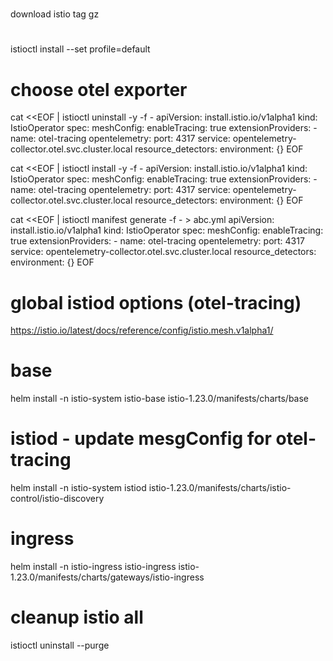 #
download istio tag gz

#
istioctl install --set profile=default

# choose otel exporter
cat <<EOF | istioctl uninstall -y -f -
apiVersion: install.istio.io/v1alpha1
kind: IstioOperator
spec:
  meshConfig:
    enableTracing: true
    extensionProviders:
    - name: otel-tracing
      opentelemetry:
        port: 4317
        service: opentelemetry-collector.otel.svc.cluster.local
        resource_detectors:
          environment: {}
EOF

cat <<EOF | istioctl install -y -f -
apiVersion: install.istio.io/v1alpha1
kind: IstioOperator
spec:
  meshConfig:
    enableTracing: true
    extensionProviders:
    - name: otel-tracing
      opentelemetry:
        port: 4317
        service: opentelemetry-collector.otel.svc.cluster.local
        resource_detectors:
          environment: {}
EOF

cat <<EOF | istioctl manifest generate -f - > abc.yml
apiVersion: install.istio.io/v1alpha1
kind: IstioOperator
spec:
  meshConfig:
    enableTracing: true
    extensionProviders:
    - name: otel-tracing
      opentelemetry:
        port: 4317
        service: opentelemetry-collector.otel.svc.cluster.local
        resource_detectors:
          environment: {}
EOF

# global istiod options (otel-tracing)
https://istio.io/latest/docs/reference/config/istio.mesh.v1alpha1/

# base
helm install -n istio-system istio-base istio-1.23.0/manifests/charts/base

# istiod - update mesgConfig for otel-tracing
helm install -n istio-system istiod istio-1.23.0/manifests/charts/istio-control/istio-discovery

# ingress
helm install -n istio-ingress istio-ingress istio-1.23.0/manifests/charts/gateways/istio-ingress

# cleanup istio all
istioctl uninstall --purge
